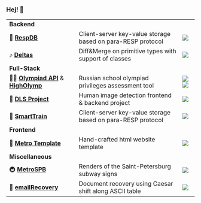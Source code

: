 ### Hej! 👋



||||
|----|----|----|
| **Backend**  | | |
| 📁 [**RespDB**](https://github.com/MrGeorgeous/RespDB)| Client-server key-value storage based on para-RESP protocol | ![](https://img.shields.io/badge/-java-orange) |
| :arrow_heading_up: [**Deltas**](https://github.com/MrGeorgeous/Deltas) | Diff&Merge on primitive types with support of classes | ![](https://img.shields.io/badge/-cpp-brightgreen) | 🏆 |
| **Full-Stack**  | | |
| 👨‍🎓 [**Olympiad API**](https://github.com/MrGeorgeous/OlympiadAPI) & [**HighOlymp**](https://github.com/MrGeorgeous/higholymp)| Russian school olympiad privileges assessment tool | ![](https://img.shields.io/badge/-python-blue) ![](https://img.shields.io/badge/-php-blueviolet) |
| :raising_hand: [**DLS Project**](https://github.com/MrGeorgeous/DLSProject) | Human image detection frontend & backend project | ![](https://img.shields.io/badge/-python-blue) |
| 📁 [**SmartTrain**](https://github.com/MrGeorgeous/SmartTrain) | Client-server key-value storage based on para-RESP protocol | ![](https://img.shields.io/badge/-php-blueviolet) |
| **Frontend**  | | |
| :cactus: [**Metro Template**](https://github.com/MrGeorgeous/WebProgramming) | Hand-crafted html website template | ![](https://img.shields.io/badge/-html-lightgrey) |
| **Miscellaneous**  | | |
| 🚇 [**MetroSPB**](https://github.com/MrGeorgeous/MetroSPB) | Renders of the Saint-Petersburg subway signs | ![](https://img.shields.io/badge/-python-blue) |
| 🔨 [**emailRecovery**](https://github.com/MrGeorgeous/emailRecovery) | Document recovery using Caesar shift along ASCII table | ![](https://img.shields.io/badge/-python-blue) |




<!--
[**RespDB**](https://github.com/MrGeorgeous/RespDB): 📁 Client-server key-value storage based on para-RESP protocol ![](https://img.shields.io/badge/-java-orange) 




[**Olympiad API**](https://github.com/MrGeorgeous/OlympiadAPI) & [**HighOlymp**](https://github.com/MrGeorgeous/higholymp): 👨‍🎓 Olympiad privileges assessment tool ![](https://img.shields.io/badge/-python-blue) ![](https://img.shields.io/badge/-php-blueviolet)

[**Deltas**](https://github.com/MrGeorgeous/Deltas): 🏆 Diff&Merge on primitive types with support of classes ![](https://img.shields.io/badge/-cpp-brightgreen)

[**HTML Website template **]

[**DLS Project**](https://github.com/MrGeorgeous/DLSProject): 🧑‍🎓 Human image detection frontend & backend project ![](https://img.shields.io/badge/-python-blue)

[**SmartTrain**](https://github.com/MrGeorgeous/SmartT): ❔ Web application to create quiz and tests ![](https://img.shields.io/badge/-php-blueviolet)

#### Miscellaneous

[**MetroSPB**](https://github.com/MrGeorgeous/MetroSPB): 🚇 Renders of the Saint-Petersburg subway signs ![](https://img.shields.io/badge/-python-blue)

[**emailRecovery**](https://github.com/MrGeorgeous/emailRecovery): 🔨 Document recovery using Caesar shift along ASCII table ![](https://img.shields.io/badge/-python-blue)
-->

<!--
**MrGeorgeous/MrGeorgeous** is a ✨ _special_ ✨ repository because its `README.md` (this file) appears on your GitHub profile.

Here are some ideas to get you started:

- 🔭 I’m currently working on ...
- 🌱 I’m currently learning ...
- 👯 I’m looking to collaborate on ...
- 🤔 I’m looking for help with ...
- 💬 Ask me about ...
- 📫 How to reach me: ...
- 😄 Pronouns: ...
- ⚡ Fun fact: ...
-->
